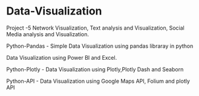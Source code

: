 # Data-Visualization
 Project -5 Network Visualization, Text analysis and Visualization, Social Media analysis and Visualization.
 
 
 Python-Pandas - Simple Data Visualization using pandas libraray in python
 
 Data Visualization using Power BI and Excel.
 
 Python-Plotly - Data Visualization using Plotly,Plotly Dash and Seaborn
 
 Python-API - Data Visualization using Google Maps API, Folium and plotly API
